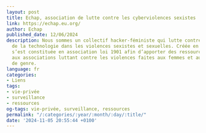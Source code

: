 ```yaml
---
layout: post
title: Echap, association de lutte contre les cyberviolences sexistes
link: https://echap.eu.org/
author: Echap
published_date: 12/06/2024
description: Nous sommes un collectif hacker-féministe qui lutte contre l’utilisation
  de la technologie dans les violences sexistes et sexuelles. Créée en 2020, Echap
  s’est constituée en association loi 1901 afin d’apporter des ressources et du soutien
  aux associations luttant contre les violences faites aux femmes et aux minorités
  de genre.
language: fr
categories:
- Liens
tags:
- vie-privée
- surveillance
- ressources
og-tags: vie-privée, surveillance, ressources
permalink: "/:categories/:year/:month/:day/:title/"
date: '2024-11-05 20:55:44 +0100'
---
```

